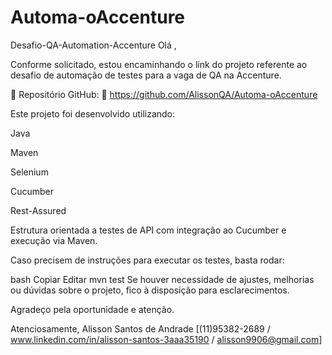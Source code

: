 # Automa-oAccenture
Desafio-QA-Automation-Accenture
Olá ,

Conforme solicitado, estou encaminhando o link do projeto referente ao desafio de automação de testes para a vaga de QA na Accenture.

📁 Repositório GitHub:
🔗 https://github.com/AlissonQA/Automa-oAccenture

Este projeto foi desenvolvido utilizando:

Java

Maven

Selenium

Cucumber

Rest-Assured

Estrutura orientada a testes de API com integração ao Cucumber e execução via Maven.

Caso precisem de instruções para executar os testes, basta rodar:

bash
Copiar
Editar
mvn test
Se houver necessidade de ajustes, melhorias ou dúvidas sobre o projeto, fico à disposição para esclarecimentos.

Agradeço pela oportunidade e atenção.

Atenciosamente,
Alisson Santos de Andrade
[(11)95382-2689 / www.linkedin.com/in/alisson-santos-3aaa35190 / alisson9906@gmail.com]
